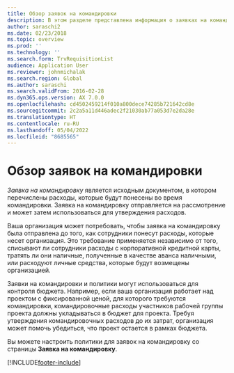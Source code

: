 ```yaml
---
title: Обзор заявок на командировки
description: В этом разделе представлена информация о заявках на командировку. В заявке на командировку документируются запланированные командировочные расходы.
author: saraschi2
ms.date: 02/23/2018
ms.topic: overview
ms.prod: ''
ms.technology: ''
ms.search.form: TrvRequisitionList
audience: Application User
ms.reviewer: johnmichalak
ms.search.region: Global
ms.author: saraschi
ms.search.validFrom: 2016-02-28
ms.dyn365.ops.version: AX 7.0.0
ms.openlocfilehash: cd4502459214f010a800dece74285b721642cd8e
ms.sourcegitcommit: 2c2a5a11d446adec2f21030ab77a053d7e2da28e
ms.translationtype: HT
ms.contentlocale: ru-RU
ms.lasthandoff: 05/04/2022
ms.locfileid: "8685565"
---
```

# <a name="travel-requisitions-overview"></a>Обзор заявок на командировки

*Заявка на командировку* является исходным документом, в котором перечислены расходы, которые будут понесены во время командировки. Заявка на командировку отправляется на рассмотрение и может затем использоваться для утверждения расходов.

Ваша организация может потребовать, чтобы заявка на командировку была отправлена до того, как сотрудники понесут расходы, которые несет организация. Это требование применяется независимо от того, списывают ли сотрудники расходы с корпоративной кредитной карты, тратять ли они наличные, полученные в качестве аванса наличными, или расходуют личные средства, которые будут возмещены организацией.

Заявки на командировки и политики могут использоваться для контроля бюджета. Например, если ваша организация работает над проектом с фиксированной ценой, для которого требуются командировки, командировочные расходы участников рабочей группы проекта должны укладываться в бюджет для проекта. Требуя утверждения командировочных расходов до их затрат, организация может помочь убедиться, что проект остается в рамках бюджета.

Вы можете настроить политики для заявок на командировку со страницы **Заявка на командировку**.


[!INCLUDE[footer-include](../includes/footer-banner.md)]